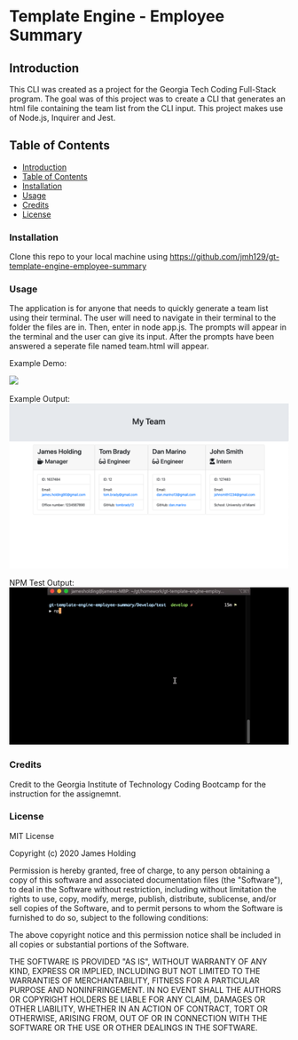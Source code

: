# Template Engine - Employee Summary
## Introduction
This CLI was created as a project for the Georgia Tech Coding Full-Stack program. The goal was of this project was to create a CLI that generates an html file containing the team list from the CLI input. This project makes use of Node.js, Inquirer and Jest. 

## Table of Contents
- [Introduction](#Introduction)
- [Table of Contents](#table-of-contents)
- [Installation](#installation)
- [Usage](#usage)
- [Credits](#credits)
- [License](#license)

### Installation
Clone this repo to your local machine using https://github.com/jmh129/gt-template-engine-employee-summary

### Usage
The application is for anyone that needs to quickly generate a team list using their terminal. The user will need to navigate in their terminal to the folder the files are in. Then, enter in node app.js. The prompts will appear in the terminal and the user can give its input. After the prompts have been answered a seperate file named team.html will appear. 

Example Demo:

![](Develop/Images/Using-CLI.gif)

Example Output: ![Alt Text](https://github.com/jmh129/gt-template-engine-employee-summary/blob/master/Develop/Images/Output-example.png?raw=true)

NPM Test Output:
![](Develop/Images/NPM-test.gif)

### Credits
Credit to the Georgia Institute of Technology Coding Bootcamp for the instruction for the assignemnt. 

### License

MIT License

Copyright (c) 2020 James Holding

Permission is hereby granted, free of charge, to any person obtaining a copy
of this software and associated documentation files (the "Software"), to deal
in the Software without restriction, including without limitation the rights
to use, copy, modify, merge, publish, distribute, sublicense, and/or sell
copies of the Software, and to permit persons to whom the Software is
furnished to do so, subject to the following conditions:

The above copyright notice and this permission notice shall be included in all
copies or substantial portions of the Software.

THE SOFTWARE IS PROVIDED "AS IS", WITHOUT WARRANTY OF ANY KIND, EXPRESS OR
IMPLIED, INCLUDING BUT NOT LIMITED TO THE WARRANTIES OF MERCHANTABILITY,
FITNESS FOR A PARTICULAR PURPOSE AND NONINFRINGEMENT. IN NO EVENT SHALL THE
AUTHORS OR COPYRIGHT HOLDERS BE LIABLE FOR ANY CLAIM, DAMAGES OR OTHER
LIABILITY, WHETHER IN AN ACTION OF CONTRACT, TORT OR OTHERWISE, ARISING FROM,
OUT OF OR IN CONNECTION WITH THE SOFTWARE OR THE USE OR OTHER DEALINGS IN THE
SOFTWARE.